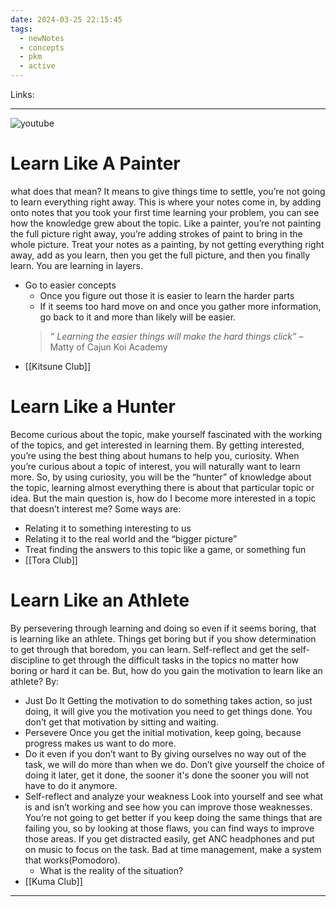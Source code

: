 ```yaml
---
date: 2024-03-25 22:15:45
tags:
  - newNotes
  - concepts
  - pkm
  - active
---
```

Links: 

---
![youtube](https://youtu.be/yG7z8XtZGMk?si=slMhXGrBO8qLamVP)
# Learn Like A Painter
what does that mean? It means to give things time to settle, you’re not going to learn everything right away. This is where your notes come in, by adding onto notes that you took your first time learning your problem, you can see how the knowledge grew about the topic. Like a painter, you’re not painting the full picture right away, you’re adding strokes of paint to bring in the whole picture. Treat your notes as a painting, by not getting everything right away, add as you learn, then you get the full picture, and then you finally learn. You are learning in layers.
- Go to easier concepts
	- Once you figure out those it is easier to learn the harder parts
	- If it seems too hard move on and once you gather more information, go back to it and more than likely will be easier.
	>_” Learning the easier things will make the hard things click”_ – Matty of Cajun Koi Academy
- [[Kitsune Club]]
# Learn Like a Hunter
Become curious about the topic, make yourself fascinated with the working of the topics, and get interested in learning them. By getting interested, you’re using the best thing about humans to help you, curiosity. When you’re curious about a topic of interest, you will naturally want to learn more. So, by using curiosity, you will be the “hunter” of knowledge about the topic, learning almost everything there is about that particular topic or idea. But the main question is, how do I become more interested in a topic that doesn’t interest me? Some ways are:
- Relating it to something interesting to us
- Relating it to the real world and the “bigger picture”
- Treat finding the answers to this topic like a game, or something fun
- [[Tora Club]]
# Learn Like an Athlete
By persevering through learning and doing so even if it seems boring, that is learning like an athlete. Things get boring but if you show determination to get through that boredom, you can learn. Self-reflect and get the self-discipline to get through the difficult tasks in the topics no matter how boring or hard it can be. But, how do you gain the motivation to learn like an athlete? By:
- Just Do It
	Getting the motivation to do something takes action, so just doing, it will give you the motivation you need to get things done. You don’t get that motivation by sitting and waiting.
- Persevere
	Once you get the initial motivation, keep going, because progress makes us want to do more.
- Do it even if you don’t want to
	By giving ourselves no way out of the task, we will do more than when we do. Don’t give yourself the choice of doing it later, get it done, the sooner it's done the sooner you will not have to do it anymore.
- Self-reflect and analyze your weakness
	Look into yourself and see what is and isn’t working and see how you can improve those weaknesses. You’re not going to get better if you keep doing the same things that are failing you, so by looking at those flaws, you can find ways to improve those areas. If you get distracted easily, get  ANC headphones and put on music to focus on the task. Bad at time management, make a system that works(Pomodoro).
	- What is the reality of the situation?
- [[Kuma Club]]
---

